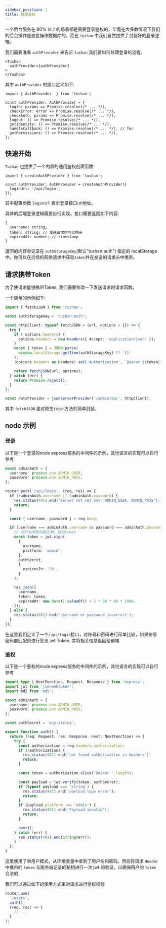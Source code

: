 ```yaml
---
sidebar_position: 1
title: 登录鉴权
---
```


一个后台服务在 90% 以上的场景都是需要登录鉴权的，毕竟在大多数情况下我们的后台操作是直接操作数据库的。而在 `tushan` 中我们自然提供了封装好的登录逻辑。

我们需要准备 `authProvider` 来告诉 `tushan` 我们要如何处理登录的流程。

```tsx
<Tushan
  authProvider={authProvider}
>
</Tushan>
```

其中 `authProvider` 的接口定义如下:

```tsx
import { AuthProvider  } from 'tushan';

const authProvider: AuthProvider = {
  login: params => Promise.resolve(/* ... */),
  checkError: error => Promise.resolve(/* ... */),
  checkAuth: params => Promise.resolve(/* ... */),
  logout: () => Promise.resolve(/* ... */),
  getIdentity: () => Promise.resolve(/* ... */),
  handleCallback: () => Promise.resolve(/* ... */), // for 
  getPermissions: () => Promise.resolve(/* ... */),
};
```


## 快速开始

`Tushan` 也提供了一个内置的通用鉴权创建函数

```tsx
import { createAuthProvider } from 'tushan';

const authProvider: AuthProvider = createAuthProvider({
  loginUrl: '/api/login',
});
```

其中配置参数 `loginUrl` 表示登录接口url地址。

具体的后端登录逻辑需要自行实现。接口需要返回如下内容:
```tsx
{
  username: string;
  token: string; // 发送请求时可以携带
  expiredAt: number; // timestamp
}
```

返回的内容会记录在 `authStorageKey`(默认"tushan:auth") 指定的 localStorage 中。你可以在后续的网络请求中获取`token`并在发送的请求头中携带。

## 请求携带Token

为了使请求能够携带Token, 我们需要修改一下发送请求时请求函数。

一个简单的示例如下:

```ts
import { fetchJSON } from 'tushan';

const authStorageKey = 'tushan:auth';

const httpClient: typeof fetchJSON = (url, options = {}) => {
  try {
    if (!options.headers) {
      options.headers = new Headers({ Accept: 'application/json' });
    }
    const { token } = JSON.parse(
      window.localStorage.getItem(authStorageKey) ?? '{}'
    );
    (options.headers as Headers).set('Authorization', `Bearer ${token}`);

    return fetchJSON(url, options);
  } catch (err) {
    return Promise.reject();
  }
};

const dataProvider = jsonServerProvider('/admin/api', httpClient);
```

其中 `fetchJSON` 是对原生`fetch`方法的简单封装。

## node 示例

### 登录

以下是一个登录的node express服务的中间件的示例，其他语言的实现可以自行参考

```ts
const adminAuth = {
  username: process.env.ADMIN_USER,
  password: process.env.ADMIN_PASS,
};

router.post('/api/login', (req, res) => {
  if (!adminAuth.username || !adminAuth.password) {
    res.status(401).end('Server not set env: ADMIN_USER, ADMIN_PASS');
    return;
  }

  const { username, password } = req.body;

  if (username === adminAuth.username && password === adminAuth.password) {
    // 用户名和密码都正确，返回token
    const token = jwt.sign(
      {
        username,
        platform: 'admin',
      },
      authSecret,
      {
        expiresIn: '2h',
      }
    );

    res.json({
      username,
      token: token,
      expiredAt: new Date().valueOf() + 2 * 60 * 60 * 1000,
    });
  } else {
    res.status(401).end('username or password incorrect');
  }
});
```

在这里我们定义了一个`/api/login`接口，对账号和密码进行简单比较，如果账号密码都匹配则进行签发 jwt Token, 并将相关信息返回给前端

### 鉴权

以下是一个鉴权的node express服务的中间件的示例，其他语言的实现可以自行参考

```ts
import type { NextFunction, Request, Response } from 'express';
import jwt from 'jsonwebtoken';
import md5 from 'md5';

const adminAuth = {
  username: process.env.ADMIN_USER,
  password: process.env.ADMIN_PASS,
};

const authSecret = 'any-string';

export function auth() {
  return (req: Request, res: Response, next: NextFunction) => {
    try {
      const authorization = req.headers.authorization;
      if (!authorization) {
        res.status(401).end('not found authorization in headers');
        return;
      }

      const token = authorization.slice('Bearer '.length);

      const payload = jwt.verify(token, authSecret);
      if (typeof payload === 'string') {
        res.status(401).end('payload type error');
        return;
      }
      if (payload.platform !== 'admin') {
        res.status(401).end('Payload invalid');
        return;
      }

      next();
    } catch (err) {
      res.status(401).end(String(err));
    }
  };
}
```

这里使用了单用户模式，从环境变量中拿到了用户名和密码。然后将请求 `Header` 中携带的 `token` 与服务端记录的秘钥进行一次 jwt 的验证，以确保用户的 `token` 合法的

我们可以通过如下的使用方式来对请求进行鉴权校验

```ts
router.use(
  '/users',
  auth(),
  (req, res) => {
    // ....
  }
);
```
